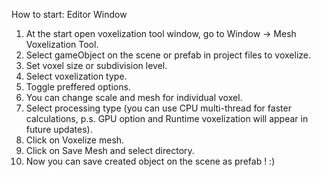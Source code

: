 How to start:
Editor Window
1. At the start open voxelization tool window, go to Window -> Mesh Voxelization Tool.
2. Select gameObject on the scene or prefab in project files to voxelize.
3. Set voxel size or subdivision level.
4. Select voxelization type.
5. Toggle preffered options.
6. You can change scale and mesh for individual voxel.
7. Select processing type (you can use CPU multi-thread for faster calculations, 
p.s. GPU option and Runtime voxelization will appear in future updates).
8. Click on Voxelize mesh.
9. Click on Save Mesh and select directory.
10. Now you can save created object on the scene as prefab ! :)
